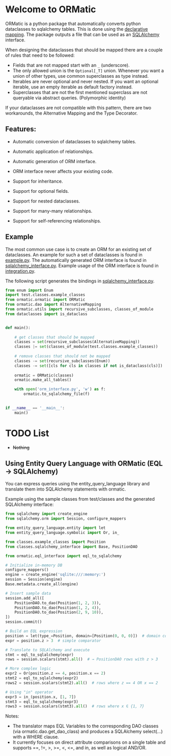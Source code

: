 # Welcome to ORMatic

ORMatic is a python package that automatically converts python dataclasses to sqlalchemy tables.
This is done using the [declarative mapping](https://docs.sqlalchemy.org/en/20/orm/mapping_styles.html#declarative-mapping).
The package outputs a file that can be used as an [SQLAlchemy](https://www.sqlalchemy.org/) interface. 

When designing the dataclasses that should be mapped there are a couple of rules that need to be followed:
- Fields that are not mapped start with an `_` (underscore).
- The only allowed union is the `Optional[_T]` union. Whenever you want a union of other types, use common 
superclasses as type instead.
- Iterables are never optional and never nested. 
If you want an optional iterable, use an empty iterable as default factory instead.
- Superclasses that are not the first mentioned superclass are not queryable via abstract queries. (Polymorphic identity)  

If your dataclasses are not compatible with this pattern, there are two workarounds,
the Alternative Mapping and the Type Decorator.

## Features:

- Automatic conversion of dataclasses to sqlalchemy tables.
- Automatic application of relationships.
- Automatic generation of ORM interface.
- ORM interface never affects your existing code.

- Support for inheritance.
- Support for optional fields.
- Support for nested dataclasses.
- Support for many-many relationships.
- Support for self-referencing relationships.

## Example

The most common use case is to create an ORM for an existing set of dataclasses.
An example for such a set of dataclasses is found in 
[example.py](https://github.com/tomsch420/ormatic/blob/master/test/classes/example_classes.py).
The automatically generated ORM interface is found in [sqlalchemy_interface.py](https://github.com/tomsch420/ormatic/blob/master/test/classes/sqlalchemy_interface.py).
Example usage of the ORM interface is found in [integration.py](https://github.com/tomsch420/ormatic/blob/master/test/integration.py).

The following script generates the bindings in [sqlalchemy_interface.py](https://github.com/tomsch420/ormatic/blob/master/test/classes/sqlalchemy_interface.py).
```python
from enum import Enum
import test.classes.example_classes
from ormatic.ormatic import ORMatic
from ormatic.dao import AlternativeMapping
from ormatic.utils import recursive_subclasses, classes_of_module
from dataclasses import is_dataclass


def main():
    
    # get classes that should be mapped
    classes = set(recursive_subclasses(AlternativeMapping))
    classes |= set(classes_of_module(test.classes.example_classes))
    
    # remove classes that should not be mapped
    classes -= set(recursive_subclasses(Enum))
    classes -= set([cls for cls in classes if not is_dataclass(cls)])
    
    ormatic = ORMatic(classes)
    ormatic.make_all_tables()

    with open('orm_interface.py', 'w') as f:
        ormatic.to_sqlalchemy_file(f)

        
if __name__ == '__main__':
    main()

```

# TODO List
- ~~Nothing~~

## Using Entity Query Language with ORMatic (EQL → SQLAlchemy)

You can express queries using the entity_query_language library and translate them into SQLAlchemy statements with ormatic.

Example using the sample classes from test/classes and the generated SQLAlchemy interface:

```python
from sqlalchemy import create_engine
from sqlalchemy.orm import Session, configure_mappers

from entity_query_language.entity import let
from entity_query_language.symbolic import Or, in_

from classes.example_classes import Position
from classes.sqlalchemy_interface import Base, PositionDAO

from ormatic.eql_interface import eql_to_sqlalchemy

# Initialize in-memory DB
configure_mappers()
engine = create_engine('sqlite:///:memory:')
session = Session(engine)
Base.metadata.create_all(engine)

# Insert sample data
session.add_all([
    PositionDAO.to_dao(Position(1, 2, 3)),
    PositionDAO.to_dao(Position(1, 2, 4)),
    PositionDAO.to_dao(Position(2, 9, 10)),
])
session.commit()

# Build an EQL expression
position = let(type_=Position, domain=[Position(0, 0, 0)])  # domain content is irrelevant for translation
expr = position.z > 3  # simple comparator

# Translate to SQLAlchemy and execute
stmt = eql_to_sqlalchemy(expr)
rows = session.scalars(stmt).all()  # → PositionDAO rows with z > 3

# More complex logic
expr2 = Or(position.z == 4, position.x == 2)
stmt2 = eql_to_sqlalchemy(expr2)
rows2 = session.scalars(stmt2).all()  # rows where z == 4 OR x == 2

# Using "in" operator
expr3 = in_(position.x, [1, 7])
stmt3 = eql_to_sqlalchemy(expr3)
rows3 = session.scalars(stmt3).all()  # rows where x ∈ {1, 7}
```

Notes:
- The translator maps EQL Variables to the corresponding DAO classes (via ormatic.dao.get_dao_class) and produces a SQLAlchemy select(...) with a WHERE clause.
- It currently focuses on direct attribute comparisons on a single table and supports ==, !=, >, >=, <, <=, and in, as well as logical AND/OR.
